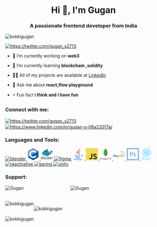 <h1 align="center">Hi 👋, I'm Gugan</h1>
<h3 align="center">A passionate frontend developer from India</h3>

<p align="left"> <img src="https://komarev.com/ghpvc/?username=kokkigugan&label=Profile%20views&color=0e75b6&style=flat" alt="kokkigugan" /> </p>


<p align="left"> <a href="https://twitter.com/https://twitter.com/gugan_s2713" target="blank"><img src="https://img.shields.io/twitter/follow/https://twitter.com/gugan_s2713?logo=twitter&style=for-the-badge" alt="https://twitter.com/gugan_s2713" /></a> </p>

- 🔭 I’m currently working on **web3**

- 🌱 I’m currently learning **blockchain ,solidity**

- 👨‍💻 All of my projects are available at [LinkedIn](LinkedIn)

- 💬 Ask me about **react,flow playground**

- ⚡ Fun fact **i think and i have fun**

<h3 align="left">Connect with me:</h3>
<p align="left">
<a href="https://twitter.com/https://twitter.com/gugan_s2713" target="blank"><img align="center" src="https://raw.githubusercontent.com/rahuldkjain/github-profile-readme-generator/master/src/images/icons/Social/twitter.svg" alt="https://twitter.com/gugan_s2713" height="30" width="40" /></a>
<a href="https://linkedin.com/in/https://www.linkedin.com/in/gugan-s-08a22017a/" target="blank"><img align="center" src="https://raw.githubusercontent.com/rahuldkjain/github-profile-readme-generator/master/src/images/icons/Social/linked-in-alt.svg" alt="https://www.linkedin.com/in/gugan-s-08a22017a/" height="30" width="40" /></a>
</p>

<h3 align="left">Languages and Tools:</h3>
<p align="left"> <a href="https://www.blender.org/" target="_blank" rel="noreferrer"> <img src="https://download.blender.org/branding/community/blender_community_badge_white.svg" alt="blender" width="40" height="40"/> </a> <a href="https://www.cprogramming.com/" target="_blank" rel="noreferrer"> <img src="https://raw.githubusercontent.com/devicons/devicon/master/icons/c/c-original.svg" alt="c" width="40" height="40"/> </a> <a href="https://www.docker.com/" target="_blank" rel="noreferrer"> <img src="https://raw.githubusercontent.com/devicons/devicon/master/icons/docker/docker-original-wordmark.svg" alt="docker" width="40" height="40"/> </a> <a href="https://www.figma.com/" target="_blank" rel="noreferrer"> <img src="https://www.vectorlogo.zone/logos/figma/figma-icon.svg" alt="figma" width="40" height="40"/> </a> <a href="https://www.java.com" target="_blank" rel="noreferrer"> <img src="https://raw.githubusercontent.com/devicons/devicon/master/icons/java/java-original.svg" alt="java" width="40" height="40"/> </a> <a href="https://developer.mozilla.org/en-US/docs/Web/JavaScript" target="_blank" rel="noreferrer"> <img src="https://raw.githubusercontent.com/devicons/devicon/master/icons/javascript/javascript-original.svg" alt="javascript" width="40" height="40"/> </a> <a href="https://www.mongodb.com/" target="_blank" rel="noreferrer"> <img src="https://raw.githubusercontent.com/devicons/devicon/master/icons/mongodb/mongodb-original-wordmark.svg" alt="mongodb" width="40" height="40"/> </a> <a href="https://www.mysql.com/" target="_blank" rel="noreferrer"> <img src="https://raw.githubusercontent.com/devicons/devicon/master/icons/mysql/mysql-original-wordmark.svg" alt="mysql" width="40" height="40"/> </a> <a href="https://www.photoshop.com/en" target="_blank" rel="noreferrer"> <img src="https://raw.githubusercontent.com/devicons/devicon/master/icons/photoshop/photoshop-line.svg" alt="photoshop" width="40" height="40"/> </a> <a href="https://reactjs.org/" target="_blank" rel="noreferrer"> <img src="https://raw.githubusercontent.com/devicons/devicon/master/icons/react/react-original-wordmark.svg" alt="react" width="40" height="40"/> </a> <a href="https://reactnative.dev/" target="_blank" rel="noreferrer"> <img src="https://reactnative.dev/img/header_logo.svg" alt="reactnative" width="40" height="40"/> </a> <a href="https://spring.io/" target="_blank" rel="noreferrer"> <img src="https://www.vectorlogo.zone/logos/springio/springio-icon.svg" alt="spring" width="40" height="40"/> </a> <a href="https://unity.com/" target="_blank" rel="noreferrer"> <img src="https://www.vectorlogo.zone/logos/unity3d/unity3d-icon.svg" alt="unity" width="40" height="40"/> </a> </p>


<h3 align="left">Support:</h3>
<p><a href="https://www.buymeacoffee.com/Gugan"> <img align="left" src="https://cdn.buymeacoffee.com/buttons/v2/default-yellow.png" height="50" width="210" alt="Gugan" /></a><a href="https://ko-fi.com/Gugan"> <img align="left" src="https://cdn.ko-fi.com/cdn/kofi3.png?v=3" height="50" width="210" alt="Gugan" /></a></p><br><br>


<p><img align="left" src="https://github-readme-stats.vercel.app/api/top-langs?username=kokkigugan&show_icons=true&locale=en&layout=compact" alt="kokkigugan" /></p>

<p>&nbsp;<img align="center" src="https://github-readme-stats.vercel.app/api?username=kokkigugan&show_icons=true&locale=en" alt="kokkigugan" /></p>

<p><img align="center" src="https://github-readme-streak-stats.herokuapp.com/?user=kokkigugan&" alt="kokkigugan" /></p>

